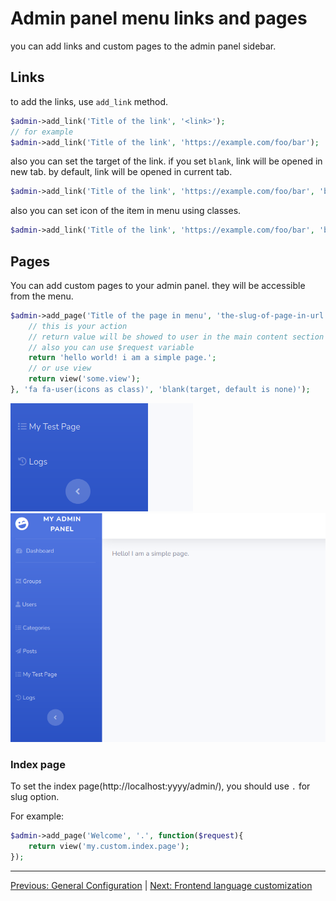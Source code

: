 # Admin panel menu links and pages
you can add links and custom pages to the admin panel sidebar.

## Links
to add the links, use `add_link` method.

```php
$admin->add_link('Title of the link', '<link>');
// for example
$admin->add_link('Title of the link', 'https://example.com/foo/bar');
```

also you can set the target of the link. if you set `blank`, link will be opened in new tab. by default, link will be opened in current tab.

```php
$admin->add_link('Title of the link', 'https://example.com/foo/bar', 'blank');
```

also you can set icon of the item in menu using classes.

```php
$admin->add_link('Title of the link', 'https://example.com/foo/bar', 'blank', 'fa fa-user'); // fontawesome
```

## Pages
You can add custom pages to your admin panel. they will be accessible from the menu.

```php
$admin->add_page('Title of the page in menu', 'the-slug-of-page-in-url', function($request){
    // this is your action
    // return value will be showed to user in the main content section of the view
    // also you can use $request variable
    return 'hello world! i am a simple page.';
    // or use view
    return view('some.view');
}, 'fa fa-user(icons as class)', 'blank(target, default is none)');
```

<img src="/doc/images/page-in-menu.png" />

<img src="/doc/images/page.png" />

### Index page
To set the index page(http://localhost:yyyy/admin/), you should use `.` for slug option.

For example:

```php
$admin->add_page('Welcome', '.', function($request){
    return view('my.custom.index.page');
});
```

---

[Previous: General Configuration](00_general_configuration.md) | [Next: Frontend language customization](02_lang.md)
